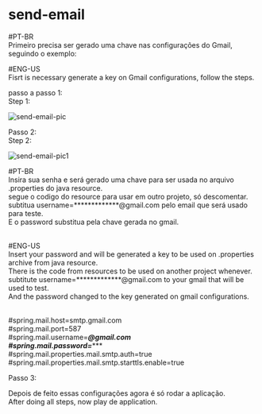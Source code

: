 # send-email

#PT-BR<br>
Primeiro precisa ser gerado uma chave nas configurações do Gmail, seguindo o exemplo:

#ENG-US<br>
Fisrt is necessary generate a key on Gmail configurations, follow the steps.

passo a passo 1:<br>
Step 1:

![send-email-pic](https://user-images.githubusercontent.com/94225931/207365398-725f6ae9-0edf-4fec-815d-bcb3b2e96a98.jpg)

Passo 2:<br>
Step 2:

![send-email-pic1](https://user-images.githubusercontent.com/94225931/207365896-d5c27840-efdb-439b-8f94-ae5fee5b36b3.jpg)

#PT-BR <br>
Insira sua senha e será gerado uma chave para ser usada no arquivo .properties do java resource.<br>
segue o codigo do resource para usar em outro projeto, só descomentar.<br>
subtitua username=*************@gmail.com pelo email que será usado para teste.<br>
E o password substitua pela chave gerada no gmail.<br><br>

#ENG-US<br>
Insert your password and will be generated a key to be used on .properties archive from java resource.<br>
There is the code from resources to be used on another project whenever.<br>
subtitute username=*************@gmail.com to your gmail that will be used to test.<br>
And the password changed to the key generated on gmail configurations.<br><br>

#spring.mail.host=smtp.gmail.com <br>
#spring.mail.port=587 <br>
#spring.mail.username=*************@gmail.com <br>
#spring.mail.password=**************** <br>
#spring.mail.properties.mail.smtp.auth=true <br>
#spring.mail.properties.mail.smtp.starttls.enable=true
<br>

Passo 3:
<br>

Depois de feito essas configurações agora é só rodar a aplicação.<br>
After doing all steps, now play de application.


